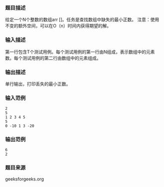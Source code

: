 ### 题目描述
给定一个N个整数的数组arr []。任务是查找数组中缺失的最小正数。 注意：使用不变的额外空间，可以在O（n）时间内获得期望的解。
### 输入描述
第一行包含T个测试用例。每个测试用例的第一行由N组成，表示数组中的元素数。每个测试用例的第二行由数组中的元素组成。
### 输出描述
单行输出，打印丢失的最小正数。
### 输入范例
```
2
5
1 2 3 4 5
5
0 -10 1 3 -20
```
### 输出范例
```
6
2
```
### 题目来源
geeksforgeeks.org

